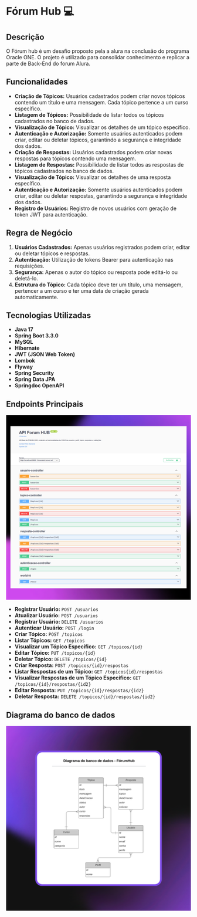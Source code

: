 # Fórum Hub 💻

## Descrição

O Fórum hub é um desafio proposto pela a alura na conclusão do programa Oracle ONE. O projeto é utilizado para consolidar conhecimento e replicar a parte de Back-End do forum Alura.

## Funcionalidades

- **Criação de Tópicos:** Usuários cadastrados podem criar novos tópicos contendo um título e uma mensagem. Cada tópico pertence a um curso específico.
- **Listagem de Tópicos:** Possibilidade de listar todos os tópicos cadastrados no banco de dados.
- **Visualização de Tópico:** Visualizar os detalhes de um tópico específico.
- **Autenticação e Autorização:** Somente usuários autenticados podem criar, editar ou deletar tópicos, garantindo a segurança e integridade dos dados.
- **Criação de Respostas:** Usuários cadastrados podem criar novas respostas para tópicos contendo uma mensagem.
- **Listagem de Respostas:** Possibilidade de listar todos as respostas de tópicos cadastrados no banco de dados.
- **Visualização de Tópico:** Visualizar os detalhes de uma resposta específico.
- **Autenticação e Autorização:** Somente usuários autenticados podem criar, editar ou deletar respostas, garantindo a segurança e integridade dos dados.
- **Registro de Usuários:** Registro de novos usuários com geração de token JWT para autenticação.

## Regra de Negócio

1. **Usuários Cadastrados:** Apenas usuários registrados podem criar, editar ou deletar tópicos e respostas.
2. **Autenticação:** Utilização de tokens Bearer para autenticação nas requisições.
3. **Segurança:** Apenas o autor do tópico ou resposta pode editá-lo ou deletá-lo.
4. **Estrutura do Tópico:** Cada tópico deve ter um título, uma mensagem, pertencer a um curso e ter uma data de criação gerada automaticamente.

## Tecnologias Utilizadas

- **Java 17**
- **Spring Boot 3.3.0**
- **MySQL**
- **Hibernate**
- **JWT (JSON Web Token)**
- **Lombok**
- **Flyway**
- **Spring Security**
- **Spring Data JPA**
- **Springdoc OpenAPI**

## Endpoints Principais

![SpringDocs!](https://github.com/Gerfy1/ForumHub/blob/master/.mvn/wrapper/t2.png?raw=true)


- **Registrar Usuário:** `POST /usuarios`
- **Atualizar Usuário:** `POST /usuarios`
- **Registrar Usuário:** `DELETE /usuarios`
- **Autenticar Usuário:** `POST /login`
- **Criar Tópico:** `POST /topicos`
- **Listar Tópicos:** `GET /topicos`
- **Visualizar um Tópico Específico:** `GET /topicos/{id}`
- **Editar Tópico:** `PUT /topicos/{id}`
- **Deletar Tópico:** `DELETE /topicos/{id}`
- **Criar Resposta:** `POST /topicos/{id}/respostas`
- **Listar Respostas de um Tópico:** `GET /topicos{id}/respostas`
- **Visualizar Respostas de um Tópico Específico:** `GET /topicos/{id}/respostas/{id2}`
- **Editar Resposta:** `PUT /topicos/{id}/respostas/{id2}`
- **Deletar Resposta:** `DELETE /topicos/{id}/respostas/{id2}`

## Diagrama do banco de dados

![Diagrama do Banco de Dados](https://raw.githubusercontent.com/Gerfy1/ForumHub/master/.mvn/wrapper/T.png)
